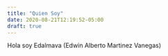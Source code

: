 ```yaml
---
title: "Quien Soy"
date: 2020-08-21T12:19:52-05:00
draft: true
---
```


Hola soy Edalmava (Edwin Alberto Martinez Vanegas)
